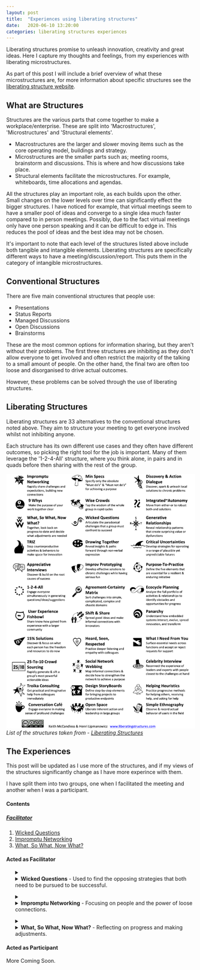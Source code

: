 ```yaml
---
layout: post
title:  "Experiences using liberating structures"
date:   2020-06-10 13:20:00
categories: liberating structures experiences
---
```


Liberating structures promise to unleash innovation, creativity and great ideas. Here I capture my thoughts and feelings, from my experiences with liberating  microstructures. 

As part of this post I will include a brief overview of what these microstructures are, for more information about specific structures see the [liberating structure website][liberatingstructures].

[liberatingstructures]: http://www.liberatingstructures.com/

## What are Structures

Structures are the various parts that come together to make a workplace/enterprise. These are split into 'Macrostructures', 'Microstructures' and 'Structural elements'.
* Macrostructures are the larger and slower moving items such as the core operating model, buildings and strategy.
* Microstructures are the smaller parts such as; meeting rooms, brainstorm and discussions. This is where and how discussions take place.
* Structural elements facilitate the microstructures. For example, whiteboards, time allocations and agendas.


All the structures play an important role, as each builds upon the other. Small changes on the lower levels over time can significantly effect the bigger structures. I have noticed for example, that virtual meetings seem to have a smaller pool of ideas and converge to a single idea much faster compared to in person meetings. Possibly, due to the fact virtual meetings only have one person speaking and it can be difficult to edge in. This reduces the pool of ideas and the best idea may not be chosen.

It's important to note that each level of the structures listed above include both tangible and intangible elements. Liberating structures are specifically different ways to have a meeting/discussion/report. This puts them in the category of intangible microstructures.

## Conventional Structures

There are five main conventional structures that people use:
* Presentations
* Status Reports
* Managed Discussions
* Open Discussions
* Brainstorms

These are the most common options for information sharing, but they aren't without their problems. The first three structures are inhibiting as they don't allow everyone to get involved and often restrict the majority of the talking to a small amount of people. On the other hand, the final two are often too loose and disorganised to drive actual outcomes.

However, these problems can be solved through the use of liberating structures.

## Liberating Structures

Liberating structures are 33 alternatives to the conventional structures noted above. They aim to structure your meeting to get everyone involved whilst not inhibiting anyone.

Each structure has its own different use cases and they often have different outcomes, so picking the right tool for the job is important. Many of them leverage the '1-2-4-All' structure, where you think alone, in pairs and in quads before then sharing with the rest of the group.

![](/assets/images/liberating-structures.png)
*List of the structures taken from - [Liberating Structures][liberatingstructures]*

## The Experiences

This post will be updated as I use more of the structures, and if my views of the structures significantly change as I have more experince with them.

I have split them into two groups, one when I facilitated the meeting and another when I was a participant.

#### Contents

##### [Facilitator](#f)
1. [Wicked Questions](#f-wicked-questions)
1. [Impromptu Networking](#f-impromptu-networking)
1. [What, So What, Now What?](#f-what-sowhat-nowwhat)

<!---
##### [Participant](#p)
1. [Wicked Questions](#p-wicked-questions)
-->


#### <a name="f"/>Acted as Facilitator

<ul>
  <details>
  <summary><a name="f-wicked-questions"/><li><strong>Wicked Questions</strong> - Used to find the opposing strategies that both need to be pursued to be successful.</li></summary>
    
  <div class="details-inner">
   <p>
   I enjoyed using this structure and I think the team enjoyed the task as they had not tried anything similar before.
   </p> <p>
   The rules for this structure were easy to follow and not overly perscriptive in it's method.
   </p> <p>
   It was good to put down in words, some of these paradoxical challenges the team faces, even though some of them are obvious to many members of the team. None of the generated questions particually stuck out, as ground breaking. A couple being a little one sided - but overall it was a good mix.
   </p> <p>
   I found it difficult to bulid upon the the wicked questions proposed back to the entire group, however, we came together to find an overall wicked question that covered the major aspects of other questions that were proposed.
   </p> <p>
   Once the questions were listed, I felt the group didn't really know how to proceed, as we had identified problems without obvious solutions. As by the very nature of wicked questions they are not easily fixable. It will be interesting to see if over time this leads the team to reduce the friction between the two sides of the major dichotomy.
   </p> <p>
   I would recommend trying it out with your team.
   </p>
  </div>
  </details>
</ul>

<ul>
  <details>
  <summary><a name="f-impromptu-networking"/><li><strong>Impromptu Networking</strong> - Focusing on people and the power of loose connections.</li></summary>
    
  <div class="details-inner">
   <p>
     Coming soon (25-01-2021)
   </p>
  </div>
  </details>
</ul>

<ul>
  <details>
  <summary><a name="f-what-sowhat-nowwhat"/><li><strong>What, So What, Now What?</strong> - Reflecting on progress and making adjustments.</li></summary>
    
  <div class="details-inner">
   <p>
     Coming soon (25-01-2021)
   </p>
  </div>
  </details>
</ul>

#### <a name="p"/>Acted as Participant

More Coming Soon.

<!---
<ul>
  <details>
  <summary><a name="p-wicked-questions"/><li><strong>Wicked Questions</strong> - Used to find the opposing strategies that both need to be pursued to be successful.</li></summary>
    
  These are my thoughts about this.

  Etc. 
  </details>
</ul>
-->
